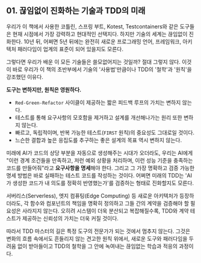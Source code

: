 ## 01. 끊임없이 진화하는 기술과 TDD의 미래

우리가 이 책에서 사용한 코틀린, 스프링 부트, Kotest, Testcontainers와 같은 도구들은 현재 시점에서 가장 강력하고 현대적인 선택지다. 하지만 기술의 세계는 끊임없이 진화한다. 10년 뒤, 어쩌면 5년 뒤에는 완전히 새로운 프로그래밍 언어, 프레임워크, 아키텍처 패러다임이 업계의 표준이 되어 있을지도 모른다.

그렇다면 우리가 배운 이 모든 기술들은 쓸모없어지는 것일까? 절대 그렇지 않다. 이것이 바로 우리가 이 책의 초반부에서 기술의 '사용법'만큼이나 TDD의 '철학'과 '원칙'을 강조했던 이유다.

**도구는 변하지만, 원칙은 영원하다.**

* `Red-Green-Refactor` 사이클이 제공하는 짧은 피드백 루프의 가치는 변하지 않는다.
* 테스트를 통해 요구사항의 모호함을 제거하고 설계를 개선해나가는 원리 또한 변하지 않는다.
* 빠르고, 독립적이며, 반복 가능한 테스트(`FIRST` 원칙)의 중요성도 그대로일 것이다.
* 느슨한 결합과 높은 응집도를 추구하는 좋은 설계의 목표 역시 변하지 않는다.

미래에 AI가 코드의 상당 부분을 자동으로 생성해주는 시대가 오더라도, 우리는 AI에게 "이런 경계 조건들을 만족하고, 저런 예외 상황을 처리하며, 이런 성능 기준을 충족하는 코드를 만들어줘"라고 **요구사항을 명세**해야 한다. 그리고 그 가장 명확하고 검증 가능한 명세 방법은 바로 실패하는 테스트 코드를 작성하는 것이다. 어쩌면 미래의 TDD는 'AI가 생성한 코드가 내 의도를 정확히 반영했는가'를 검증하는 형태로 진화할지도 모른다.

서버리스(Serverless), 엣지 컴퓨팅(Edge Computing) 등 새로운 아키텍처가 등장하더라도, 각 함수와 컴포넌트의 책임을 명확히 정의하고 그들 간의 계약을 검증해야 할 필요성은 사라지지 않는다. 오히려 시스템이 더욱 분산되고 복잡해질수록, TDD와 계약 테스트가 제공하는 신뢰성의 가치는 더욱 커질 것이다.

따라서 TDD 마스터의 길은 특정 도구의 전문가가 되는 것에서 멈추지 않는다. 그것은 변화의 흐름 속에서도 흔들리지 않는 견고한 원칙 위에서, 새로운 도구와 패러다임을 두려움 없이 받아들이고 TDD의 철학을 그 안에 녹여내는 끊임없는 학습과 적응의 과정이다.